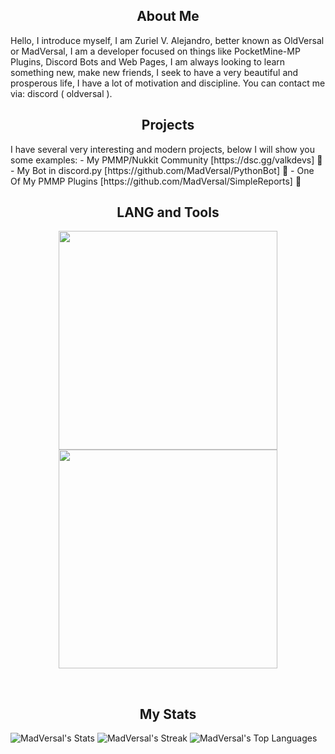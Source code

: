 <h2 align="center">About Me</h2>
Hello, I introduce myself, I am Zuriel V. Alejandro, better known as OldVersal or MadVersal, I am a developer focused on things like PocketMine-MP Plugins, Discord Bots and Web Pages, I am always looking to learn something new, make new friends, I seek to have a very beautiful and prosperous life, I have a lot of motivation and discipline. You can contact me via: discord ( oldversal ).

<h2 align="center">Projects</h2>
I have several very interesting and modern projects, below I will show you some examples:
- My PMMP/Nukkit Community [https://dsc.gg/valkdevs] 🤗
- My Bot in discord.py [https://github.com/MadVersal/PythonBot] 🐍
- One Of My PMMP Plugins [https://github.com/MadVersal/SimpleReports] 👜

<h2 align="center">LANG and Tools</h2> 
<p align="center">
    <a href="#">
      <img width="350px" src="https://skillicons.dev/icons?i=github,git,laravel,vscode,pycharm,phpstorm&perline=10"/>
        <img width="350px" src="https://skillicons.dev/icons?i=php,py,html,css,js,nodejs&perline=10"/>
    </a>
</p>
<br />

<h2 align="center">My Stats</h2>

![MadVersal's Stats](https://github-readme-stats.vercel.app/api?username=MadVersal&theme=dark&show_icons=true&hide_border=false&count_private=true)
![MadVersal's Streak](https://github-readme-streak-stats.herokuapp.com/?user=MadVersal&theme=dark&hide_border=false)
![MadVersal's Top Languages](https://github-readme-stats.vercel.app/api/top-langs/?username=MadVersal&theme=dark&show_icons=true&hide_border=false&layout=compact)
